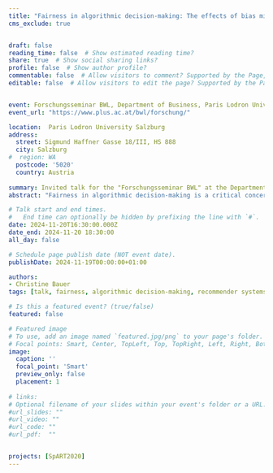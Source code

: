 ```yaml
---
title: "Fairness in algorithmic decision-making: The effects of bias mitigation strategies in music recommender systems"
cms_exclude: true


draft: false
reading_time: false  # Show estimated reading time?
share: true  # Show social sharing links?
profile: false  # Show author profile?
commentable: false  # Allow visitors to comment? Supported by the Page, Post, and Docs content types.
editable: false  # Allow visitors to edit the page? Supported by the Page, Post, and Docs content types.


event: Forschungsseminar BWL, Department of Business, Paris Lodron University Salzburg
event_url: "https://www.plus.ac.at/bwl/forschung/"

location:  Paris Lodron University Salzburg
address:
  street: Sigmund Haffner Gasse 18/III, HS 888
  city: Salzburg
#  region: WA
  postcode: '5020'
  country: Austria
  
summary: Invited talk for the "Forschungsseminar BWL" at the Department of Business at Paris Lodron University Salzburg.
abstract: "Fairness in algorithmic decision-making is a critical concern across various domains. In this talk, I focus on the music domain, where recommender systems have become indispensable, helping users navigate vast catalogs by suggesting similar artists or the next track to play. While these systems' goal is to recommend the ‘right music to the right person at the right moment’, they often fall short of this ideal, raising questions about fairness and bias. In this talk, I focus on fairness from the perspective of artists, addressing how biases—such as gender bias—manifest in music recommendations and affect artist exposure. I will present research findings on gender bias and explore strategies for their mitigation."

# Talk start and end times.
#   End time can optionally be hidden by prefixing the line with `#`.
date: 2024-11-20T16:30:00.000Z
date_end: 2024-11-20 18:30:00
all_day: false

# Schedule page publish date (NOT event date).
publishDate: 2024-11-19T00:00:00+01:00

authors:
- Christine Bauer
tags: [talk, fairness, algorithmic decision-making, recommender systems, gender bias, music, artists]

# Is this a featured event? (true/false)
featured: false

# Featured image
# To use, add an image named `featured.jpg/png` to your page's folder.
# Focal points: Smart, Center, TopLeft, Top, TopRight, Left, Right, BottomLeft, Bottom, BottomRight.
image:
  caption: ''
  focal_point: 'Smart'
  preview_only: false
  placement: 1
  
# links:
# Optional filename of your slides within your event's folder or a URL.
#url_slides: ""
#url_video: ""
#url_code: ""
#url_pdf:  ""


projects: [SpART2020]
---
```

